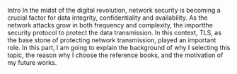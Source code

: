 Intro
In the midst of the digital revolution, network security is becoming a crucial factor for data integrity, confidentiality and availability. As the network attacks grow in both frequency and complexity, the importthe security protocol to protect the data transmission. In this context, TLS, as the base stone of protecting network transmission, played an important role. In this part, I am going to explain the background of why I selecting this topic, the reason why I choose the reference books, and the motivation of my future works. 